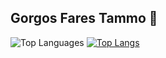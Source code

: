 ## Gorgos Fares Tammo 👋


![Top Languages](https://github-readme-stats.vercel.app/api/top-langs/?username=Gorgostammos&layout=compact)
[![Top Langs](https://github-readme-stats.vercel.app/api/top-langs/?username=Gorgostammos&layout=donut)](https://github.com/Gorgostammos/github-readme-stats)


